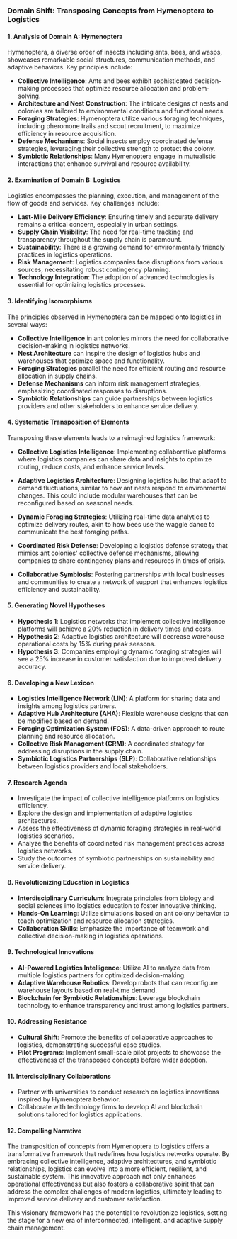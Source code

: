 ### Domain Shift: Transposing Concepts from Hymenoptera to Logistics

#### 1. Analysis of Domain A: Hymenoptera
Hymenoptera, a diverse order of insects including ants, bees, and wasps, showcases remarkable social structures, communication methods, and adaptive behaviors. Key principles include:

- **Collective Intelligence**: Ants and bees exhibit sophisticated decision-making processes that optimize resource allocation and problem-solving.
- **Architecture and Nest Construction**: The intricate designs of nests and colonies are tailored to environmental conditions and functional needs.
- **Foraging Strategies**: Hymenoptera utilize various foraging techniques, including pheromone trails and scout recruitment, to maximize efficiency in resource acquisition.
- **Defense Mechanisms**: Social insects employ coordinated defense strategies, leveraging their collective strength to protect the colony.
- **Symbiotic Relationships**: Many Hymenoptera engage in mutualistic interactions that enhance survival and resource availability.

#### 2. Examination of Domain B: Logistics
Logistics encompasses the planning, execution, and management of the flow of goods and services. Key challenges include:

- **Last-Mile Delivery Efficiency**: Ensuring timely and accurate delivery remains a critical concern, especially in urban settings.
- **Supply Chain Visibility**: The need for real-time tracking and transparency throughout the supply chain is paramount.
- **Sustainability**: There is a growing demand for environmentally friendly practices in logistics operations.
- **Risk Management**: Logistics companies face disruptions from various sources, necessitating robust contingency planning.
- **Technology Integration**: The adoption of advanced technologies is essential for optimizing logistics processes.

#### 3. Identifying Isomorphisms
The principles observed in Hymenoptera can be mapped onto logistics in several ways:

- **Collective Intelligence** in ant colonies mirrors the need for collaborative decision-making in logistics networks.
- **Nest Architecture** can inspire the design of logistics hubs and warehouses that optimize space and functionality.
- **Foraging Strategies** parallel the need for efficient routing and resource allocation in supply chains.
- **Defense Mechanisms** can inform risk management strategies, emphasizing coordinated responses to disruptions.
- **Symbiotic Relationships** can guide partnerships between logistics providers and other stakeholders to enhance service delivery.

#### 4. Systematic Transposition of Elements
Transposing these elements leads to a reimagined logistics framework:

- **Collective Logistics Intelligence**: Implementing collaborative platforms where logistics companies can share data and insights to optimize routing, reduce costs, and enhance service levels.
  
- **Adaptive Logistics Architecture**: Designing logistics hubs that adapt to demand fluctuations, similar to how ant nests respond to environmental changes. This could include modular warehouses that can be reconfigured based on seasonal needs.

- **Dynamic Foraging Strategies**: Utilizing real-time data analytics to optimize delivery routes, akin to how bees use the waggle dance to communicate the best foraging paths.

- **Coordinated Risk Defense**: Developing a logistics defense strategy that mimics ant colonies' collective defense mechanisms, allowing companies to share contingency plans and resources in times of crisis.

- **Collaborative Symbiosis**: Fostering partnerships with local businesses and communities to create a network of support that enhances logistics efficiency and sustainability.

#### 5. Generating Novel Hypotheses
- **Hypothesis 1**: Logistics networks that implement collective intelligence platforms will achieve a 20% reduction in delivery times and costs.
- **Hypothesis 2**: Adaptive logistics architecture will decrease warehouse operational costs by 15% during peak seasons.
- **Hypothesis 3**: Companies employing dynamic foraging strategies will see a 25% increase in customer satisfaction due to improved delivery accuracy.

#### 6. Developing a New Lexicon
- **Logistics Intelligence Network (LIN)**: A platform for sharing data and insights among logistics partners.
- **Adaptive Hub Architecture (AHA)**: Flexible warehouse designs that can be modified based on demand.
- **Foraging Optimization System (FOS)**: A data-driven approach to route planning and resource allocation.
- **Collective Risk Management (CRM)**: A coordinated strategy for addressing disruptions in the supply chain.
- **Symbiotic Logistics Partnerships (SLP)**: Collaborative relationships between logistics providers and local stakeholders.

#### 7. Research Agenda
- Investigate the impact of collective intelligence platforms on logistics efficiency.
- Explore the design and implementation of adaptive logistics architectures.
- Assess the effectiveness of dynamic foraging strategies in real-world logistics scenarios.
- Analyze the benefits of coordinated risk management practices across logistics networks.
- Study the outcomes of symbiotic partnerships on sustainability and service delivery.

#### 8. Revolutionizing Education in Logistics
- **Interdisciplinary Curriculum**: Integrate principles from biology and social sciences into logistics education to foster innovative thinking.
- **Hands-On Learning**: Utilize simulations based on ant colony behavior to teach optimization and resource allocation strategies.
- **Collaboration Skills**: Emphasize the importance of teamwork and collective decision-making in logistics operations.

#### 9. Technological Innovations
- **AI-Powered Logistics Intelligence**: Utilize AI to analyze data from multiple logistics partners for optimized decision-making.
- **Adaptive Warehouse Robotics**: Develop robots that can reconfigure warehouse layouts based on real-time demand.
- **Blockchain for Symbiotic Relationships**: Leverage blockchain technology to enhance transparency and trust among logistics partners.

#### 10. Addressing Resistance
- **Cultural Shift**: Promote the benefits of collaborative approaches to logistics, demonstrating successful case studies.
- **Pilot Programs**: Implement small-scale pilot projects to showcase the effectiveness of the transposed concepts before wider adoption.

#### 11. Interdisciplinary Collaborations
- Partner with universities to conduct research on logistics innovations inspired by Hymenoptera behavior.
- Collaborate with technology firms to develop AI and blockchain solutions tailored for logistics applications.

#### 12. Compelling Narrative
The transposition of concepts from Hymenoptera to logistics offers a transformative framework that redefines how logistics networks operate. By embracing collective intelligence, adaptive architectures, and symbiotic relationships, logistics can evolve into a more efficient, resilient, and sustainable system. This innovative approach not only enhances operational effectiveness but also fosters a collaborative spirit that can address the complex challenges of modern logistics, ultimately leading to improved service delivery and customer satisfaction. 

This visionary framework has the potential to revolutionize logistics, setting the stage for a new era of interconnected, intelligent, and adaptive supply chain management.
